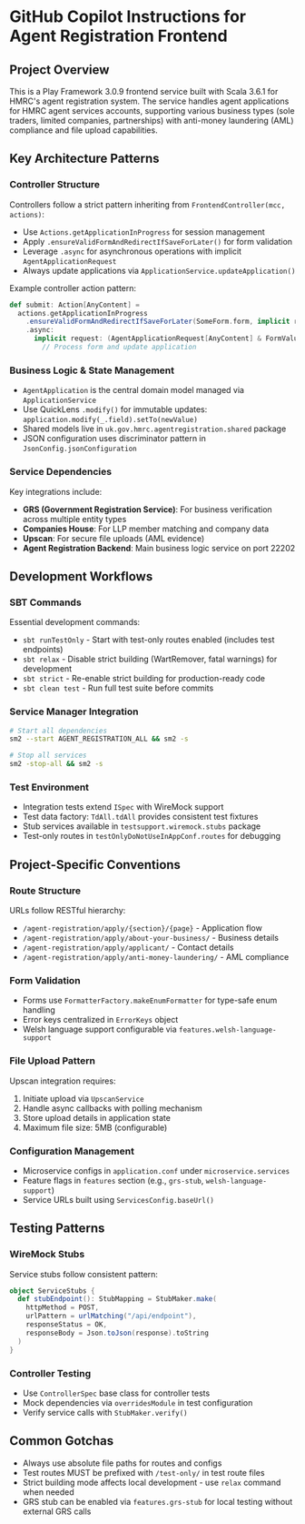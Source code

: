 # GitHub Copilot Instructions for Agent Registration Frontend

## Project Overview
This is a Play Framework 3.0.9 frontend service built with Scala 3.6.1 for HMRC's agent registration system. The service handles agent applications for HMRC agent services accounts, supporting various business types (sole traders, limited companies, partnerships) with anti-money laundering (AML) compliance and file upload capabilities.

## Key Architecture Patterns

### Controller Structure
Controllers follow a strict pattern inheriting from `FrontendController(mcc, actions)`:
- Use `Actions.getApplicationInProgress` for session management
- Apply `.ensureValidFormAndRedirectIfSaveForLater()` for form validation
- Leverage `.async` for asynchronous operations with implicit `AgentApplicationRequest`
- Always update applications via `ApplicationService.updateApplication()`

Example controller action pattern:
```scala
def submit: Action[AnyContent] =
  actions.getApplicationInProgress
    .ensureValidFormAndRedirectIfSaveForLater(SomeForm.form, implicit r => view(_))
    .async:
      implicit request: (AgentApplicationRequest[AnyContent] & FormValue[FormType]) =>
        // Process form and update application
```

### Business Logic & State Management
- `AgentApplication` is the central domain model managed via `ApplicationService`
- Use QuickLens `.modify()` for immutable updates: `application.modify(_.field).setTo(newValue)`
- Shared models live in `uk.gov.hmrc.agentregistration.shared` package
- JSON configuration uses discriminator pattern in `JsonConfig.jsonConfiguration`

### Service Dependencies
Key integrations include:
- **GRS (Government Registration Service)**: For business verification across multiple entity types
- **Companies House**: For LLP member matching and company data
- **Upscan**: For secure file uploads (AML evidence)
- **Agent Registration Backend**: Main business logic service on port 22202

## Development Workflows

### SBT Commands
Essential development commands:
- `sbt runTestOnly` - Start with test-only routes enabled (includes test endpoints)
- `sbt relax` - Disable strict building (WartRemover, fatal warnings) for development
- `sbt strict` - Re-enable strict building for production-ready code
- `sbt clean test` - Run full test suite before commits

### Service Manager Integration
```bash
# Start all dependencies
sm2 --start AGENT_REGISTRATION_ALL && sm2 -s

# Stop all services  
sm2 -stop-all && sm2 -s
```

### Test Environment
- Integration tests extend `ISpec` with WireMock support
- Test data factory: `TdAll.tdAll` provides consistent test fixtures
- Stub services available in `testsupport.wiremock.stubs` package
- Test-only routes in `testOnlyDoNotUseInAppConf.routes` for debugging

## Project-Specific Conventions

### Route Structure
URLs follow RESTful hierarchy:
- `/agent-registration/apply/{section}/{page}` - Application flow
- `/agent-registration/apply/about-your-business/` - Business details
- `/agent-registration/apply/applicant/` - Contact details
- `/agent-registration/apply/anti-money-laundering/` - AML compliance

### Form Validation
- Forms use `FormatterFactory.makeEnumFormatter` for type-safe enum handling
- Error keys centralized in `ErrorKeys` object
- Welsh language support configurable via `features.welsh-language-support`

### File Upload Pattern
Upscan integration requires:
1. Initiate upload via `UpscanService`
2. Handle async callbacks with polling mechanism
3. Store upload details in application state
4. Maximum file size: 5MB (configurable)

### Configuration Management
- Microservice configs in `application.conf` under `microservice.services`
- Feature flags in `features` section (e.g., `grs-stub`, `welsh-language-support`)
- Service URLs built using `ServicesConfig.baseUrl()`

## Testing Patterns

### WireMock Stubs
Service stubs follow consistent pattern:
```scala
object ServiceStubs {
  def stubEndpoint(): StubMapping = StubMaker.make(
    httpMethod = POST,
    urlPattern = urlMatching("/api/endpoint"),
    responseStatus = OK,
    responseBody = Json.toJson(response).toString
  )
}
```

### Controller Testing
- Use `ControllerSpec` base class for controller tests
- Mock dependencies via `overridesModule` in test configuration
- Verify service calls with `StubMaker.verify()`

## Common Gotchas
- Always use absolute file paths for routes and configs
- Test routes MUST be prefixed with `/test-only/` in test route files
- Strict building mode affects local development - use `relax` command when needed
- GRS stub can be enabled via `features.grs-stub` for local testing without external GRS calls